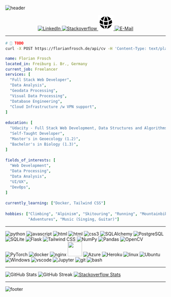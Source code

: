 ![header](https://capsule-render.vercel.app/api?type=waving&height=180&color=0:000000,50:364e59ff,100:ff9900ff&fontColor=ffffffff&fontSize=24&fontAlign=30&fontAlignY=35&text=Florian%20Frosch&desc="A%20year%20from%20now%20you%20will%20wish%20you%20had%20started%20today"&descAlign=55&descAlignY=55)

<p align="center">
  <a href="https://www.linkedin.com/in/ffrosch/">
    <img src="https://cdn.jsdelivr.net/gh/devicons/devicon/icons/linkedin/linkedin-original.svg" width="48" alt="LinkedIn" title="LinkedIn" />
  </a>
  <a href="https://stackoverflow.com/users/9152905/ffrosch">
    <img src="https://upload.wikimedia.org/wikipedia/commons/thumb/e/ef/Stack_Overflow_icon.svg/768px-Stack_Overflow_icon.svg.png" width="48" alt="Stackoverflow" title="Stackoverflow" />
  </a>
  <a href="https://florianfrosch.de">
    <img src="https://github.com/tailwindlabs/heroicons/blob/master/optimized/24/solid/globe-alt.svg" width="48" alt="Homepage" title="Homepage" />
  </a>
  <a href="mailto:info@florianfrosch.de">
    <img src="https://github.com/twbs/icons/blob/main/icons/envelope-at.svg" width="48" alt="E-Mail" title="E-Mail" />
  </a>

---

```bash
# 📖 TODO
curl -X POST https://florianfrosch.de/api/cv -H 'Content-Type: text/plain'
```

```yaml
name: Florian Frosch
located_in: Freiburg i. Br., Germany
current_job: Freelancer
services: [
  "Full Stack Web Developer",
  "Data Analysis",
  "Geodata Processing",
  "Visual Data Processing",
  "Database Engineering",
  "Cloud Infrastructure /w VPN support",
]

education: [
  "Udacity - Full Stack Web Development, Data Structures and Algorithms, Data Science",
  "Self-Taught Developer",
  "Master's in Geoecology (1.2)",
  "Bachelor's in Biology (1.3)",
]

fields_of_interests: [
  "Web Development",
  "Data Processing",
  "Data Analysis",
  "UI/UX",
  "DevOps",
]

currently_learning: ["Docker, Tailwind CSS"]

hobbies: ["Climbing", "Alpinism", "Skitouring", "Running", "Mountainbiking",
          "Adventures", "Music (Singing, Guitar)"]
```

---

<p align="left">
  <img src="https://cdn.jsdelivr.net/gh/devicons/devicon/icons/python/python-original-wordmark.svg" alt="python" title="python" width="45" height="45"/>
  <img src="https://cdn.jsdelivr.net/gh/devicons/devicon/icons/javascript/javascript-original.svg" alt="javascript" title="javascript" width="45" height="45"/>
  <img src="https://cdn.jsdelivr.net/gh/devicons/devicon/icons/html5/html5-original.svg" alt="html" title="html" width="45" height="45"/>
  <img src="https://cdn.jsdelivr.net/gh/devicons/devicon/icons/bootstrap/bootstrap-original.svg" alt="html" title="html" width="45" height="45"/>
  <img src="https://cdn.jsdelivr.net/gh/devicons/devicon/icons/css3/css3-original-wordmark.svg" alt="css3" title="css3" width="45" height="45" />
  <img src="https://cdn.jsdelivr.net/gh/devicons/devicon/icons/sqlalchemy/sqlalchemy-original.svg" alt="SQLAlchemy" title="SQLAlchemy" width="45" height="45"/>
  <img src="https://cdn.jsdelivr.net/gh/devicons/devicon/icons/postgresql/postgresql-original-wordmark.svg" alt="PostgreSQL" title="PostgreSQL" width="45" height="45"/>
  <img src="https://cdn.jsdelivr.net/gh/devicons/devicon/icons/sqlite/sqlite-original-wordmark.svg" alt="SQLite" title="SQLite" width="45" height="45"/>
  <img src="https://cdn.jsdelivr.net/gh/devicons/devicon/icons/flask/flask-original-wordmark.svg" alt="Flask" title="Flask" width="45" height="45"/>
  <img src="https://cdn.jsdelivr.net/gh/devicons/devicon/icons/tailwindcss/tailwindcss-original-wordmark.svg" alt="Tailwind CSS" title="Tailwind CSS" width="45" height="45"/>
  <img src="https://cdn.jsdelivr.net/gh/devicons/devicon/icons/numpy/numpy-original-wordmark.svg" alt="NumPy" title="NumPy" width="45" height="45"/>
  <img src="https://cdn.jsdelivr.net/gh/devicons/devicon/icons/pandas/pandas-original-wordmark.svg" alt="Pandas" title="Pandas" width="45" height="45"/>
  <img src="https://cdn.jsdelivr.net/gh/devicons/devicon/icons/opencv/opencv-original-wordmark.svg" alt="OpenCV" title="OpenCV" width="45" height="45"/>
  <img src="https://cdn.jsdelivr.net/gh/devicons/devicon/icons/pytorch/pytorch-original-wordmark.svg" alt="PyTorch" title="PyTorch" width="45" height="45"/>
  <img src="https://cdn.jsdelivr.net/gh/devicons/devicon/icons/docker/docker-original.svg" alt="docker" title="docker" width="45" height="45"/>
  <img src="https://cdn.jsdelivr.net/gh/devicons/devicon/icons/nginx/nginx-original.svg" alt="nginx" title="nginx" width="45" height="45"/>
  <img src="https://cdn.jsdelivr.net/gh/devicons/devicon/icons/amazonwebservices/amazonwebservices-plain-wordmark.svg" width="45" height="45"/>
  <img src="https://cdn.jsdelivr.net/gh/devicons/devicon/icons/azure/azure-original-wordmark.svg" alt="Azure" title="Azure" width="45" height="45"/>
  <img src="https://cdn.jsdelivr.net/gh/devicons/devicon/icons/heroku/heroku-original-wordmark.svg" alt="Heroku" title="Heroku" width="45" height="45"/>
  <img src="https://cdn.jsdelivr.net/gh/devicons/devicon/icons/linux/linux-original.svg" alt="linux" title="linux" width="45" height="45"/>
  <img src="https://cdn.jsdelivr.net/gh/devicons/devicon/icons/ubuntu/ubuntu-plain-wordmark.svg" alt="Ubuntu" title="Ubuntu" width="45" height="45"/>
  <img src="https://cdn.jsdelivr.net/gh/devicons/devicon/icons/windows8/windows8-original.svg" alt="Windows" title="Windows" width="45" height="45"/>
  <img src="https://cdn.jsdelivr.net/gh/devicons/devicon/icons/vscode/vscode-original.svg" alt="vscode" title="vscode" width="45" height="45"/>
  <img src="https://cdn.jsdelivr.net/gh/devicons/devicon/icons/jupyter/jupyter-original-wordmark.svg" alt="Jupyter" title="Jupyter" width="45" height="45"/>
  <img src="https://cdn.jsdelivr.net/gh/devicons/devicon/icons/git/git-original.svg" alt="git" title="git" width="45" height="45"/>
  <img src="https://cdn.jsdelivr.net/gh/devicons/devicon/icons/bash/bash-original.svg" alt="bash" title="bash" width="45" height="45"/>
</p>

---
  
![GitHub Stats](https://github-readme-stats.vercel.app/api?username=ffrosch&count_private=true&show_icons=true&theme=gruvbox)
![GitHub Streak](https://github-readme-streak-stats.herokuapp.com?user=ffrosch&theme=gruvbox)
[![Stackoverflow Stats](https://so-stats.vercel.app/api?user=9152905)](https://github.com/kurt-liao/so-stats)

---
  
![footer](https://capsule-render.vercel.app/api?section=footer&type=waving&height=120&color=0:000000,50:364e59ff,100:ff9900ff)
